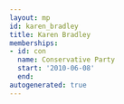 ```yaml
---
layout: mp
id: karen_bradley
title: Karen Bradley
memberships:
- id: con
  name: Conservative Party
  start: '2010-06-08'
  end: 
autogenerated: true
---
```

